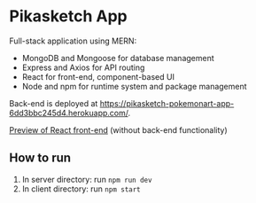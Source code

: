 # Pikasketch App
Full-stack application using MERN:
- MongoDB and Mongoose for database management
- Express and Axios for API routing
- React for front-end, component-based UI
- Node and npm for runtime system and package management

Back-end is deployed at https://pikasketch-pokemonart-app-6dd3bbc245d4.herokuapp.com/.

[Preview of React front-end](https://rappelrx.github.io/pikasketch-app/) (without back-end functionality)

## How to run
1. In server directory: run `npm run dev`
2. In client directory: run `npm start`
